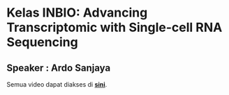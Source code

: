 # Kelas INBIO: Advancing Transcriptomic with Single-cell RNA Sequencing
## Speaker : Ardo Sanjaya
Semua video dapat diakses di [**sini**](https://drive.google.com/drive/folders/11gCKgQfzgTwVNN4FNqZsbbav_BxmHQ0g?usp=sharing).
